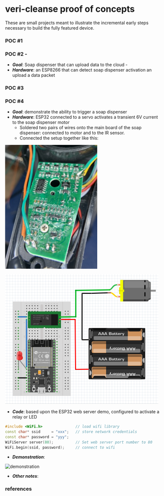 # veri-cleanse proof of concepts
These are small projects meant to illustrate the incremental early steps necessary to build the fully featured device.

### POC #1
### POC #2 -
* ***Goal***: Soap dispenser that can upload data to the cloud - 
* ***Hardware***: an ESP8266 that can detect soap dispenser activation an upload a data packet

### POC #3

### POC #4 
* ***Goal***: demonstrate the ability to trigger a soap dispenser
* ***Hardware***: ESP32 connected to a servo activates a transient 6V current to the soap dispenser motor
  * Soldered two pairs of wires onto the main board of the soap dispenser: connected to motor and to the IR sensor.
  * Connected the setup together like this:

<img src="https://github.com/nickmmark/veri-cleanse/blob/master/POC/figures/soldered_connections.jpeg" width="300">

![wiring diagram](https://github.com/nickmmark/veri-cleanse/blob/master/POC/figures/POC4_wiring.png)

* ***Code***: based upon the ESP32 web server demo, configured to activate a relay or LED

```C++
#include <WiFi.h>               // load wifi library
const char* ssid     = "xxx";   // store network credentials
const char* password = "yyy";
WiFiServer server(80);          // Set web server port number to 80
WiFi.begin(ssid, password);     // connect to wifi
```


* ***Demonstration***:

![demonstration](https://github.com/nickmmark/veri-clean/blob/master/POC/figures/poc_demo_remote_control.gif)

* ***Other notes***:


### references
